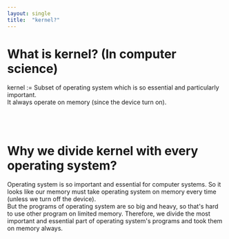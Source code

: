```yaml
---
layout: single
title:  "kernel?"
---
```

# What is kernel? (In computer science)
kernel := Subset of operating system which is so essential and particularly important.
<br/>
It always operate on memory (since the device turn on).

<br/> <br/>

# Why we divide kernel with every operating system?
Operating system is so important and essential for computer systems. 
So it looks like our memory must take operating system on memory every time (unless we turn off the device).
<br/>
But the programs of operating system are so big and heavy, so that's hard to use other program on limited memory.
Therefore, we divide the most important and essential part of operating system's programs and took them on memory always.

